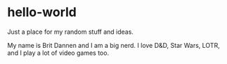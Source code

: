 # hello-world
Just a place for my random stuff and ideas.

My name is Brit Dannen and I am a big nerd. I love D&D, Star Wars, LOTR, and I play a lot of video games too. 
